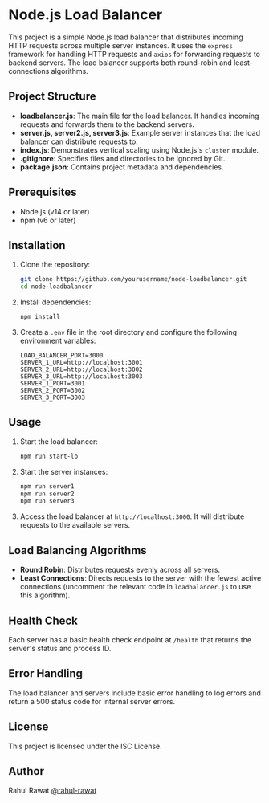 # Node.js Load Balancer

This project is a simple Node.js load balancer that distributes incoming HTTP requests across multiple server instances. It uses the `express` framework for handling HTTP requests and `axios` for forwarding requests to backend servers. The load balancer supports both round-robin and least-connections algorithms.

## Project Structure

- **loadbalancer.js**: The main file for the load balancer. It handles incoming requests and forwards them to the backend servers.
- **server.js, server2.js, server3.js**: Example server instances that the load balancer can distribute requests to.
- **index.js**: Demonstrates vertical scaling using Node.js's `cluster` module.
- **.gitignore**: Specifies files and directories to be ignored by Git.
- **package.json**: Contains project metadata and dependencies.

## Prerequisites

- Node.js (v14 or later)
- npm (v6 or later)

## Installation

1. Clone the repository:
   ```bash
   git clone https://github.com/yourusername/node-loadbalancer.git
   cd node-loadbalancer
   ```

2. Install dependencies:
   ```bash
   npm install
   ```

3. Create a `.env` file in the root directory and configure the following environment variables:
   ```env
   LOAD_BALANCER_PORT=3000
   SERVER_1_URL=http://localhost:3001
   SERVER_2_URL=http://localhost:3002
   SERVER_3_URL=http://localhost:3003
   SERVER_1_PORT=3001
   SERVER_2_PORT=3002
   SERVER_3_PORT=3003
   ```

## Usage

1. Start the load balancer:
   ```bash
   npm run start-lb
   ```

2. Start the server instances:
   ```bash
   npm run server1
   npm run server2
   npm run server3
   ```

3. Access the load balancer at `http://localhost:3000`. It will distribute requests to the available servers.

## Load Balancing Algorithms

- **Round Robin**: Distributes requests evenly across all servers.
- **Least Connections**: Directs requests to the server with the fewest active connections (uncomment the relevant code in `loadbalancer.js` to use this algorithm).

## Health Check

Each server has a basic health check endpoint at `/health` that returns the server's status and process ID.

## Error Handling

The load balancer and servers include basic error handling to log errors and return a 500 status code for internal server errors.

## License

This project is licensed under the ISC License.

## Author

Rahul Rawat [@rahul-rawat](https://hackrest.com/)